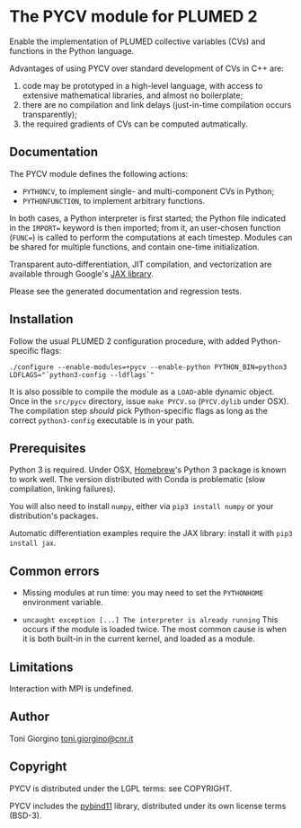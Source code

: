The PYCV module for PLUMED 2
====================================

Enable the implementation of PLUMED collective variables (CVs) and
functions in the Python language.

Advantages of using PYCV over standard development of CVs in C++ are:
 1. code may be prototyped in a high-level language, with access to
    extensive mathematical libraries, and almost no boilerplate;
 2. there are no compilation and link delays (just-in-time compilation
    occurs transparently);
 3. the required gradients of CVs can be
    computed autmatically.



Documentation
------------------------------------

The PYCV module defines the following actions:

 * `PYTHONCV`, to implement single- and multi-component CVs in Python;
 * `PYTHONFUNCTION`, to implement arbitrary functions.

In both cases, a Python interpreter is first started; the Python file
indicated in the `IMPORT=` keyword is then imported; from it, an
user-chosen function (`FUNC=`) is called to perform the computations
at each timestep. Modules can be shared for multiple functions, and
contain one-time initialization.

Transparent auto-differentiation, JIT compilation, and vectorization
are available through Google's [JAX
library](https://github.com/google/jax).

Please see the generated documentation and regression tests. 



Installation
------------------------------------

Follow the usual PLUMED 2 configuration procedure, with added
Python-specific flags:

```
./configure --enable-modules=+pycv --enable-python PYTHON_BIN=python3 LDFLAGS="`python3-config --ldflags`"
```

It is also possible to compile the module as a `LOAD`-able dynamic
object.  Once in the `src/pycv` directory, issue `make PYCV.so`
(`PYCV.dylib` under OSX). The compilation step *should* pick
Python-specific flags as long as the correct `python3-config`
executable is in your path.



Prerequisites
------------------------------------

Python 3 is required. Under OSX, [Homebrew](https://brew.sh)'s Python
3 package is known to work well. The version distributed with Conda is
problematic (slow compilation, linking failures).

You will also need to install `numpy`, either via `pip3 install
numpy` or your distribution's packages.

Automatic differentiation examples require the JAX library: install
it with `pip3 install jax`.


Common errors
------------------------------------

* Missing modules at run time: you may need to set the `PYTHONHOME`
  environment variable.

* `uncaught exception [...] The interpreter is already running` This
  occurs if the module is loaded twice. The most common cause is when
  it is both built-in in the current kernel, and loaded as a module.



Limitations
------------------------------------

Interaction with MPI is undefined.



Author
------------------------------------

Toni Giorgino <toni.giorgino@cnr.it>


Copyright
------------------------------------

PYCV is distributed under the LGPL terms: see COPYRIGHT.

PYCV includes the [pybind11](https://github.com/pybind/pybind11)
library, distributed under its own license terms (BSD-3).


